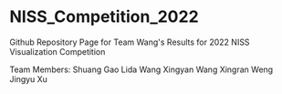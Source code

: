 # NISS_Competition_2022
Github Repository Page for Team Wang's Results for 2022 NISS Visualization Competition

Team Members:
Shuang Gao
Lida Wang
Xingyan Wang
Xingran Weng
Jingyu Xu
